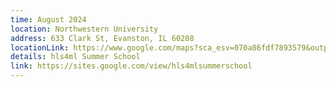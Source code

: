 ```yaml
---
time: August 2024
location: Northwestern University
address: 633 Clark St, Evanston, IL 60208
locationLink: https://www.google.com/maps?sca_esv=070a86fdf7893579&output=search&q=northwestern+university+address&source=lnms&entry=mc&ved=1t:200715&ictx=111
details: hls4ml Summer School
link: https://sites.google.com/view/hls4mlsummerschool
---
```


